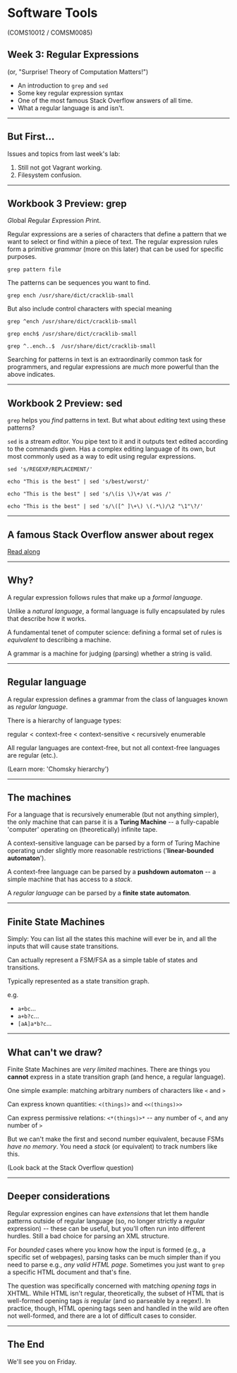 # Software Tools
(COMS10012 / COMSM0085)

## Week 3: Regular Expressions 
(or, "Surprise! Theory of Computation Matters!")
- An introduction to `grep` and `sed`
- Some key regular expression syntax
- One of the most famous Stack Overflow answers of all time.
- What a regular language is and isn't.

---

## But First...

Issues and topics from last week's lab:

1. Still not got Vagrant working.
2. Filesystem confusion.


---

## Workbook 3 Preview: grep

*G*lobal *R*egular *E*xpression *P*rint.

Regular expressions are a series of characters that define a pattern that we
want to select or find within a piece of text. The regular expression rules form
a primitive _grammar_ (more on this later) that can be used for specific purposes. 

`grep pattern file`

The patterns can be sequences you want to find.

`grep ench /usr/share/dict/cracklib-small`

But also include control characters with special meaning

`grep ^ench /usr/share/dict/cracklib-small`

`grep ench$ /usr/share/dict/cracklib-small`

`grep ^..ench..$  /usr/share/dict/cracklib-small`

Searching for patterns in text is an extraordinarily common task for
programmers, and regular expressions are _much_ more powerful than the above
indicates.

---

## Workbook 2 Preview: sed

`grep` helps you _find_ patterns in text. But what about _editing_ text using
these patterns?

`sed` is a *s*tream *ed*itor. You pipe text to it and it outputs text edited
according to the commands given. Has a complex editing language of its own, but
most commonly used as a way to edit using regular expressions.

`sed 's/REGEXP/REPLACEMENT/'`

`echo "This is the best" | sed 's/best/worst/'`

`echo "This is the best" | sed 's/\(is \)\+/at was /'`

`echo "This is the best" | sed 's/\([^ ]\+\) \(.*\)/\2 "\1"\?/'`

---

## A famous Stack Overflow answer about regex

[Read along](https://stackoverflow.com/questions/1732348/regex-match-open-tags-except-xhtml-self-contained-tags)

---

## Why?

A regular expression follows rules that make up a _formal language_. 

Unlike a _natural language_, a formal language is fully encapsulated by rules
that describe how it works.

A fundamental tenet of computer science: defining a formal set of rules is
_equivalent_ to describing a machine. 

A grammar is a machine for judging (parsing) whether a string is valid.


---
## Regular language

A regular expression defines a grammar from the class of languages known as
_regular language_. 

There is a hierarchy of language types: 

regular < context-free < context-sensitive < recursively enumerable

All regular languages are context-free, but not all context-free languages are
regular (etc.).

(Learn more: 'Chomsky hierarchy')

---
## The machines

For a language that is recursively enumerable (but not anything simpler), the
only machine that can parse it is a **Turing Machine** -- a fully-capable
'computer' operating on (theoretically) infinite tape. 

A context-sensitive language can be parsed by a form of Turing Machine operating under
slightly more reasonable restrictions ('**linear-bounded automaton**').

A context-free language can be parsed by a **pushdown automaton** -- a simple
machine that has access to a _stack_. 

A _regular language_ can be parsed by a **finite state automaton**.


---
## Finite State Machines

Simply: You can list all the states this machine will ever be in, and all the
inputs that will cause state transitions.

Can actually represent a FSM/FSA as a simple table of states and transitions.

Typically represented as a state transition graph. 

e.g. 
 - `a+bc`...
 - `a+b?c`...
 - `[aA]a*b?c`...

---
## What can't we draw?

Finite State Machines are _very limited_ machines. There are things you **cannot** express in a state transition graph (and hence, a regular language). 

One simple example: matching arbitrary numbers of characters like `<` and `>`

Can express known quantities:
 `<(things)>` and `<<(things)>>`
   
Can express permissive relations:
 `<*(things)>*` -- any number of `<`, and any number of `>`

But we can't make the first and second number equivalent, because FSMs _have no memory_. You need a _stack_ (or equivalent) to track numbers like this. 

(Look back at the Stack Overflow question)

---
## Deeper considerations

Regular expression engines can have _extensions_ that let them handle patterns outside of regular language (so, no longer strictly a _regular_ expression) -- these can be useful, but you'll often run into different hurdles. Still a bad choice for parsing an XML structure.

For _bounded_ cases where you know how the input is formed (e.g., a specific set of webpages), parsing tasks can be much simpler than if you need to parse e.g., _any valid HTML page_. Sometimes you just want to `grep` a specific HTML document and that's fine.

The question was specifically concerned with matching _opening tags_ in XHTML. While HTML isn't regular, theoretically, the subset of HTML that is well-formed opening tags _is_ regular (and so parseable by a regex!). In practice, though, HTML opening tags seen and handled in the wild are often not well-formed, and there are a lot of difficult cases to consider.

---
## The End

We'll see you on Friday.
